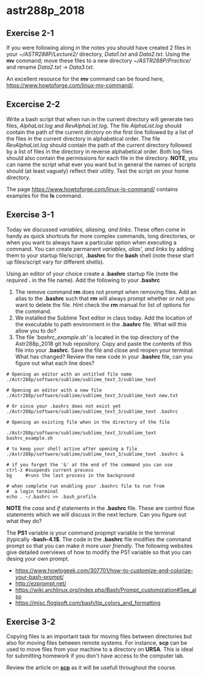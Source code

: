 # astr288p_2018

## Exercise 2-1

If you were following along in the notes you should have created 2 files in your *~/ASTR288P/Lecture2/* directory,  *Data1.txt* and *Data2.txt*. Using the **mv** command; move these files to a new directory *~/ASTR288P/Practice/* and rename *Data2.txt -> Data3.txt*.

An excellent resource for the **mv** command can be found here, https://www.howtoforge.com/linux-mv-command/.

## Excercise 2-2

Write a bash script that when run in the current directory will generate two files, *AlphaList.log* and *RevAlphaList.log*. The file *AlphaList.log* should contain the path of the current dirctory on the first line followed by a list of the files in the current directory in alphabetical order. The file *RevAlphaList.log* should contain the path of the current directory followed by a list of files in the directory in reverse alphabetical order. Both log files should also contain the permissions for each file in the directory. **NOTE**, you can name the script what ever you want but in general the names of scripts should (at least vaguely) reflect their utility. Test the script on your home directory.

The page https://www.howtoforge.com/linux-ls-command/ contains examples for the **ls** command. 

## Exercise 3-1

Today we discussed *variables, aliasing, and links*. These often come in handy as quick shortcuts for more complex commands, long directories, or when you want to always have a particular option when executing a command. You can create permanent *variables, alias', and links* by adding them to your startup file/script, **.bashrc** for the **bash** shell (note these start up files/script vary for different shells).

Using an editor of your choice create a **.bashrc** startup file (note the *required* **.** in the file name). Add the following to your **.bashrc**

1. The remove command **rm** does not prompt when removing files. Add an alias to the **.bashrc** such that **rm** will always prompt whether or not you want to delete the file. *Hint* check the **rm** manual for list of options for the command.
1. We installed the Sublime Text editor in class today. Add the location of the executable to path environment in the **.bashrc** file. What will this allow you to do? 
1. The file _'bashrc_example.sh'_ is located in the top directory of the Astr288p_2018 git hub repository. Copy and paste the contents of this file into your **.bashrc**. Save the file and close and reopen your terminal. What has changed? Review the new code in your **.bashrc** file, can you figure out what each line does?  

```
# Opening an editor with an untitled file name
./Astr288p/software/sublime/sublime_text_3/sublime_text

# Opening an editor with a new file
./Astr288p/software/sublime/sublime_text_3/sublime_text new.txt

# Or since your .bashrc does not exist yet
./Astr288p/software/sublime/sublime_text_3/sublime_text .bashrc

# Opening an existing file when in the directory of the file

./Astr288p/software/sublime/sublime_text_3/sublime_text bashrc_example.sh

# to keep your shell active after opening a file
./Astr288p/software/sublime/sublime_text_3/sublime_text .bashrc &

# if you forget the '&' at the end of the command you can use
ctrl-z #suspends current process
bg     #runs the last process in the background

# when complete run enabling your .bashrc file to run from 
#  a login terminal
echo . ~/.bashrc >> .bash_profile
```

**NOTE** the *case* and *if* statements in the **.bashrc** file. These are control flow statements which we will discuss in the next lecture. Can you figure out what they do? 

The **PS1** variable is your command propmpt variable in the terminal (typically **-bash-4.1$**. The code in the **.bashrc** file modifies the command prompt so that you can make it more *user friendly*. The following websites give detailed overviews of how to modify the PS1 variable so that you can desing your own prompt.

- https://www.howtogeek.com/307701/how-to-customize-and-colorize-your-bash-prompt/ 
- http://ezprompt.net/
- https://wiki.archlinux.org/index.php/Bash/Prompt_customization#See_also
- https://misc.flogisoft.com/bash/tip_colors_and_formatting


## Exercise 3-2
Copying files is an important task for moving files between directories but also for moving files between remote systems. For instance, **scp** can be used to move files from your machine to a directory on **URSA**. This is ideal for submitting homework if you don't have access to the computer lab.

Review the article on [**scp**](http://www.binarytides.com/linux-scp-command/) as it will be usefull throughout the course. 

